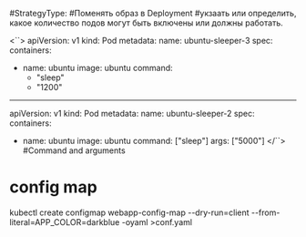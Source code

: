 #StrategyType:
#Поменять образ в Deployment
#укзаать или определить, какое количество подов могут быть включены или должны работать.

<``>
apiVersion: v1 
kind: Pod 
metadata:
  name: ubuntu-sleeper-3 
spec:
  containers:
  - name: ubuntu
    image: ubuntu
    command:
      - "sleep"
      - "1200"
---
apiVersion: v1 
kind: Pod 
metadata:
  name: ubuntu-sleeper-2 
spec:
  containers:
  - name: ubuntu
    image: ubuntu
    command: ["sleep"]
    args: ["5000"]
</``>
#Command and arguments


# config map
kubectl create configmap webapp-config-map --dry-run=client --from-literal=APP_COLOR=darkblue -oyaml >conf.yaml
